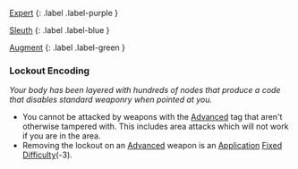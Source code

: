 
[Expert](Game/Expert-List)
{: .label .label-purple }

[Sleuth](Game/Sleuth)
{: .label .label-blue }

[Augment](Game/Augment-List)
{: .label .label-green }
### Lockout Encoding
*Your body has been layered with hundreds of nodes that produce a code that disables standard weaponry when pointed at you.*
* You cannot be attacked by weapons with the [Advanced](Game/Core/Blocks/Advanced) tag that aren't otherwise tampered with. This includes area attacks which will not work if you are in the area.
* Removing the lockout on an [Advanced](Game/Core/Blocks/Advanced) weapon is an [Application](Game/Core/Intelligence#Application) [Fixed Difficulty](Game/Core/Skills#Fixed%20Difficulty)(-3).

